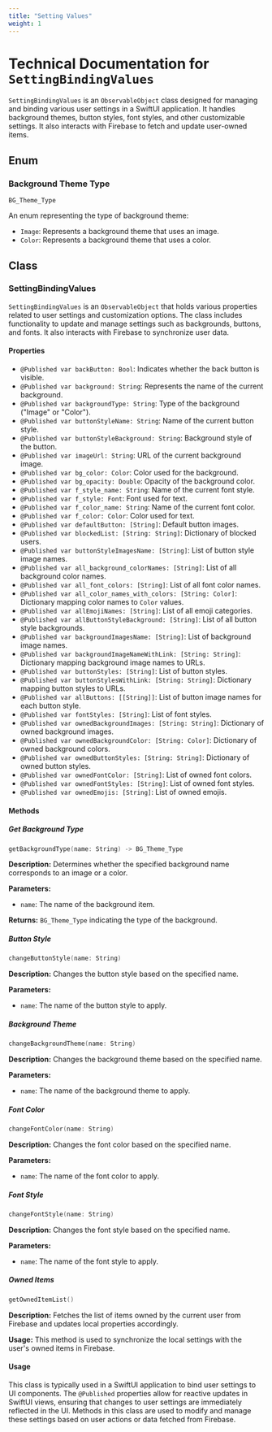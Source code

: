 ```yaml
---
title: "Setting Values"
weight: 1
---
```


# Technical Documentation for `SettingBindingValues`

`SettingBindingValues` is an `ObservableObject` class designed for managing and binding various user settings in a SwiftUI application. It handles background themes, button styles, font styles, and other customizable settings. It also interacts with Firebase to fetch and update user-owned items.

## Enum

### Background Theme Type
`BG_Theme_Type`

An enum representing the type of background theme:

- `Image`: Represents a background theme that uses an image.
- `Color`: Represents a background theme that uses a color.

## Class

### SettingBindingValues

`SettingBindingValues` is an `ObservableObject` that holds various properties related to user settings and customization options. The class includes functionality to update and manage settings such as backgrounds, buttons, and fonts. It also interacts with Firebase to synchronize user data.

#### Properties

- `@Published var backButton: Bool`: Indicates whether the back button is visible.
- `@Published var background: String`: Represents the name of the current background.
- `@Published var backgroundType: String`: Type of the background ("Image" or "Color").
- `@Published var buttonStyleName: String`: Name of the current button style.
- `@Published var buttonStyleBackground: String`: Background style of the button.
- `@Published var imageUrl: String`: URL of the current background image.
- `@Published var bg_color: Color`: Color used for the background.
- `@Published var bg_opacity: Double`: Opacity of the background color.
- `@Published var f_style_name: String`: Name of the current font style.
- `@Published var f_style: Font`: Font used for text.
- `@Published var f_color_name: String`: Name of the current font color.
- `@Published var f_color: Color`: Color used for text.
- `@Published var defaultButton: [String]`: Default button images.
- `@Published var blockedList: [String: String]`: Dictionary of blocked users.
- `@Published var buttonStyleImagesName: [String]`: List of button style image names.
- `@Published var all_background_colorNames: [String]`: List of all background color names.
- `@Published var all_font_colors: [String]`: List of all font color names.
- `@Published var all_color_names_with_colors: [String: Color]`: Dictionary mapping color names to `Color` values.
- `@Published var allEmojiNames: [String]`: List of all emoji categories.
- `@Published var allButtonStyleBackground: [String]`: List of all button style backgrounds.
- `@Published var backgroundImagesName: [String]`: List of background image names.
- `@Published var backgroundImageNameWithLink: [String: String]`: Dictionary mapping background image names to URLs.
- `@Published var buttonStyles: [String]`: List of button styles.
- `@Published var buttonStylesWithLink: [String: String]`: Dictionary mapping button styles to URLs.
- `@Published var allButtons: [[String]]`: List of button image names for each button style.
- `@Published var fontStyles: [String]`: List of font styles.
- `@Published var ownedBackgroundImages: [String: String]`: Dictionary of owned background images.
- `@Published var ownedBackgroundColor: [String: Color]`: Dictionary of owned background colors.
- `@Published var ownedButtonStyles: [String: String]`: Dictionary of owned button styles.
- `@Published var ownedFontColor: [String]`: List of owned font colors.
- `@Published var ownedFontStyles: [String]`: List of owned font styles.
- `@Published var ownedEmojis: [String]`: List of owned emojis.

#### Methods

#####  Get Background Type

```swift
getBackgroundType(name: String) -> BG_Theme_Type
```

**Description:** Determines whether the specified background name corresponds to an image or a color.

**Parameters:**

- `name`: The name of the background item.

**Returns:** `BG_Theme_Type` indicating the type of the background.

##### Button Style
```swift
changeButtonStyle(name: String)
```

**Description:** Changes the button style based on the specified name.

**Parameters:**

- `name`: The name of the button style to apply.
  
##### Background Theme
```swift
changeBackgroundTheme(name: String)
```

**Description:** Changes the background theme based on the specified name.

**Parameters:**

- `name`: The name of the background theme to apply.

##### Font Color
```swift
changeFontColor(name: String)
```

**Description:** Changes the font color based on the specified name.

**Parameters:**

- `name`: The name of the font color to apply.

##### Font Style
```swift
changeFontStyle(name: String)
```

**Description:** Changes the font style based on the specified name.

**Parameters:**

- `name`: The name of the font style to apply.

##### Owned Items
```swift
getOwnedItemList()
```

**Description:** Fetches the list of items owned by the current user from Firebase and updates local properties accordingly.

**Usage:** This method is used to synchronize the local settings with the user's owned items in Firebase.

#### Usage

This class is typically used in a SwiftUI application to bind user settings to UI components. The `@Published` properties allow for reactive updates in SwiftUI views, ensuring that changes to user settings are immediately reflected in the UI. Methods in this class are used to modify and manage these settings based on user actions or data fetched from Firebase.

